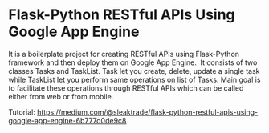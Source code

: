 # Flask-Python RESTful APIs Using Google App Engine


It is a boilerplate project for creating RESTful APIs using Flask-Python framework and then deploy them on Google App Engine. 
It consists of two classes Tasks and TaskList. Task let you create, delete, update a single task while TaskList let you perform 
same operations on list of Tasks. Main goal is to facilitate these operations through RESTful APIs which can be called either from web or from mobile.

Tutorial: https://medium.com/@sleaktrade/flask-python-restful-apis-using-google-app-engine-6b777d0de9c8
